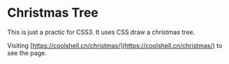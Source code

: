 # Christmas Tree

This is just a practic for CSS3. It uses CSS draw a christmas tree.

Visiting [https://coolshell.cn/christmas/](https://coolshell.cn/christmas/) to see the page.
